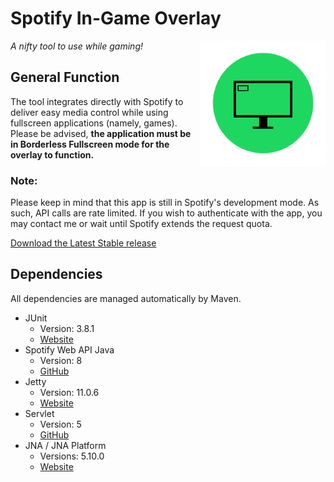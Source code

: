 # Spotify In-Game Overlay

<img align="right" src="src/main/java/az/araezarzosa/spotifyoverlay/spotify_in_game_overlay/icon.png?raw=true" height="200" width="200">

*A nifty tool to use while gaming!*


## General Function
The tool integrates directly with Spotify to deliver easy media control while using fullscreen applications (namely, games). 
Please be advised, **the application must be in Borderless Fullscreen mode for the overlay to function.**

### Note:
Please keep in mind that this app is still in Spotify's development mode. As such, API calls are rate limited. If you wish to authenticate with the app, you may contact me or wait until Spotify extends the request quota.

[Download the Latest Stable release](https://github.com/azarzosa/in-game-overlay-new/releases/download/v1.0/SpotifyOverlay.exe)

## Dependencies
All dependencies are managed automatically by Maven.
- JUnit
  - Version: 3.8.1
  - [Website](https://mvnrepository.com/artifact/junit/junit/3.8.1)
- Spotify Web API Java
  - Version: 8
  - [GitHub](https://github.com/spotify-web-api-java/spotify-web-api-java)
- Jetty
  - Version: 11.0.6
  - [Website](https://www.eclipse.org/jetty/)
- Servlet
  - Version: 5
  - [GitHub](https://github.com/jakartaee/servlet)
- JNA / JNA Platform
  - Versions: 5.10.0
  - [Website](https://github.com/java-native-access/jna)
